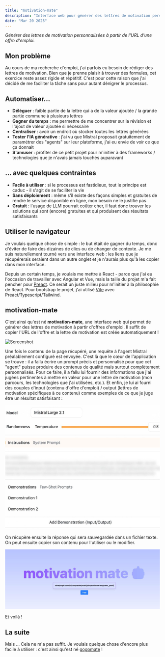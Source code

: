 ```yaml
---
title: "motivation-mate"
description: "Interface web pour générer des lettres de motivation personnalisées à partir de l'URL d'une offre d'emploi."
date: "Mar 20 2025"
---
```


_Générer des lettres de motivation personnalisées à partir de l'URL d'une offre d'emploi._

## Mon problème

Au cours de ma recherche d'emploi, j'ai parfois eu besoin de rédiger des lettres de motivation. Bien que je prenne plaisir à trouver des formules, cet exercice reste assez rigide et répétitif. C'est pour cette raison que j'ai décidé de me faciliter la tâche sans pour autant dénigrer le processus.

## Automatiser...

- **Déléguer** : faible partie de la lettre qui a de la valeur ajoutée / la grande partie commune à plusieurs lettres
- **Gagner du temps** : me permettre de me concentrer sur la révision et l'ajout de valeur ajoutée si nécessaire
- **Centraliser** : avoir un endroit où stocker toutes les lettres générées
- **Tester l'IA générative** : j'ai vu que Mistral proposait gratuitement de paramétrer des "agents" sur leur plateforme, j'ai eu envie de voir ce que ça donnait
- **S'amuser** : profiter de ce petit projet pour m'initier à des frameworks / technologies que je n'avais jamais touchés auparavant

## ... avec quelques contraintes

- **Facile à utiliser** : si le processus est fastidieux, tout le principe est caduc - il s'agit de se faciliter la vie
- **Sans déploiement** : même s'il existe des façons simples et gratuites de rendre le service disponible en ligne, mon besoin ne le justifie pas
- **Gratuit** : l'usage de LLM pourrait coûter cher, il faut donc trouver les solutions qui sont (encore) gratuites et qui produisent des résultats satisfaisants

## Utiliser le navigateur

Je voulais quelque chose de simple : le but était de gagner du temps, donc d'éviter de faire des dizaines de clics ou de changer de contexte. Je me suis naturellement tourné vers une interface web : les liens que je récupérerais seraient dans un autre onglet et je n'aurais plus qu'à les copier dans mon interface.

Depuis un certain temps, je voulais me mettre à React - parce que j'ai eu l'occasion de travailler avec Angular et Vue, mais la taille du projet m'a fait pencher pour [Preact](https://preactjs.com/). Ce serait un juste milieu pour m'initier à la philosophie de React. Pour bootstrap le projet, j'ai utilisé [Vite](https://vite.dev/) avec Preact/Typescript/Tailwind.

## motivation-mate

C'est ainsi qu'est né **motivation-mate**, une interface web qui permet de générer des lettres de motivation à partir d'offres d'emploi. Il suffit de copier l'URL de l'offre et la lettre de motivation est créée automatiquement !

![Screenshot](./motivationmatedemo.png)

Une fois le contenu de la page récupéré, une requête à l'agent Mistral préalablement configuré est envoyée. C'est là que le cœur de l'application se trouve : il a fallu écrire un prompt précis et personnalisé pour que cet "agent" puisse produire des contenus de qualité mais surtout complètement personnalisés. Pour ce faire, il a fallu lui fournir des informations que j'ai jugées pertinentes à mettre en valeur pour une lettre de motivation (mon parcours, les technologies que j'ai utilisées, etc.). Et enfin, je lui ai fourni des couples d'input (contenu d'offre d'emploi) / output (lettres de motivation spécifiques à ce contenu) comme exemples de ce que je juge être un résultat satisfaisant :

![Screenshot](./mistralagentdemo.jpg)

On récupère ensuite la réponse qui sera sauvegardée dans un fichier texte. On peut ensuite copier son contenu pour l'utiliser ou le modifier.

![Screenshot](./motivationmatedemo2.jpg)

Et voilà !

## La suite

Mais ... Cela ne m'a pas suffit. Je voulais quelque chose d'encore plus facile à utiliser : c'est ainsi qu'est né [gogomate](../../projects/project-2) !
